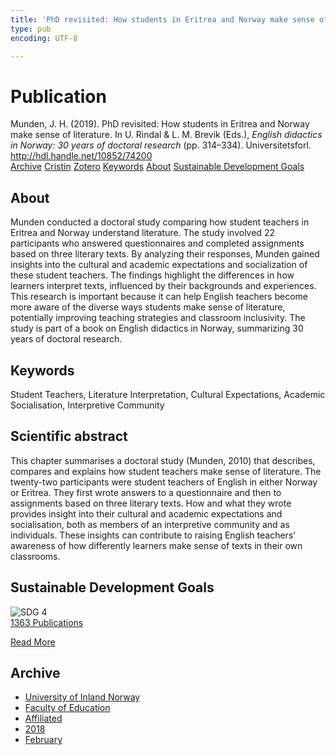 ```yaml
---
title: 'PhD revisited: How students in Eritrea and Norway make sense of literature'
type: pub
encoding: UTF-8

---
```

<h1>Publication</h1>
<article id="csl-bib-container-LP3XHF3X" class="csl-bib-container">
  <div class="csl-bib-body"> <div class="csl-entry">Munden, J. H. (2019). PhD revisited: How students in Eritrea and Norway make sense of literature. In U. Rindal &#38; L. M. Brevik (Eds.), <i>English didactics in Norway: 30 years of doctoral research</i> (pp. 314–334). Universitetsforl. <a href="http://hdl.handle.net/10852/74200">http://hdl.handle.net/10852/74200</a></div> </div>
  <div class="csl-bib-buttons">
    <a href="#taxonomy-article-LP3XHF3X" alt="archive" class="csl-bib-button">Archive</a>
    <a href="https://app.cristin.no/results/show.jsf?id=1568913" alt="Cristin" class="csl-bib-button">Cristin</a>
    <a href="http://zotero.org/groups/5881554/items/LP3XHF3X" alt="Zotero" class="csl-bib-button">Zotero</a>
    <a href="#keywords-article-LP3XHF3X" alt="keywords" class="csl-bib-button">Keywords</a>
    <a href="#about-article-LP3XHF3X" alt="about_pub" class="csl-bib-button">About</a>
    <a href="#sdg-article-LP3XHF3X" alt="sdg" class="csl-bib-button">Sustainable Development Goals</a>
  </div>
  <div id="csl-bib-meta-container-LP3XHF3X"></div>
</article>
<div id="csl-bib-meta-LP3XHF3X" class="csl-bib-meta">
  <article id="about-article-LP3XHF3X" class="about_pub-article">
    <h1>About</h1>
    Munden conducted a doctoral study comparing how student teachers in Eritrea and Norway understand literature. The study involved 22 participants who answered questionnaires and completed assignments based on three literary texts. By analyzing their responses, Munden gained insights into the cultural and academic expectations and socialization of these student teachers. The findings highlight the differences in how learners interpret texts, influenced by their backgrounds and experiences. This research is important because it can help English teachers become more aware of the diverse ways students make sense of literature, potentially improving teaching strategies and classroom inclusivity. The study is part of a book on English didactics in Norway, summarizing 30 years of doctoral research.
  </article>
  <article id="keywords-article-LP3XHF3X" class="keywords-article">
    <h1>Keywords</h1>
    Student Teachers, Literature Interpretation, Cultural Expectations, Academic Socialisation, Interpretive Community
  </article>
  <article id="abstract-article-LP3XHF3X" class="abstract-article">
    <h1>Scientific abstract</h1>
    This chapter summarises a doctoral study (Munden, 2010) that describes, compares and explains how student teachers make sense of literature. The twenty-two participants were student teachers of English in either Norway or Eritrea. They first wrote answers to a questionnaire and then to assignments based on three literary texts. How and what they wrote provides insight into their cultural and academic expectations and socialisation, both as members of an interpretive community and as individuals. These insights can contribute to raising English teachers’ awareness of how differently learners make sense of texts in their own classrooms.
  </article>
  <article id="sdg-article-LP3XHF3X" class="sdg-article">
    <h1>Sustainable Development Goals</h1>
    <div class="sdg-container"><div id="sdg4" class="sdg">
        <img src="{{< params subfolder >}}images/sdg/sdg04_en.png" class="image" alt="SDG 4">
        <div class="sdg-overlay">
          <a href="{{< params subfolder >}}en/archive/?sdg=4#archive" class="sdg-publication-count"><span>1363</span> Publications</a>
          <p><a href="https://sdgs.un.org/goals/goal4" class="sdg-read-more">Read More</a></p>
        </div>
      </div></div>
  </article>
  <article id="taxonomy-article-LP3XHF3X" class="taxonomy-article">
    <h1>Archive</h1>
    <ul>
      <li><a href="{{< params subfolder >}}en/archive/?key=3DCRN523">University of Inland Norway</a></li>
      <li><a href="{{< params subfolder >}}en/archive/?key=WYNZA47F">Faculty of Education</a></li>
      <li><a href="{{< params subfolder >}}en/archive/?key=2ZAN5K7T">Affiliated</a></li>
      <li><a href="{{< params subfolder >}}en/archive/?key=QU482WF9">2018</a></li>
      <li><a href="{{< params subfolder >}}en/archive/?key=MFA8W9D7">February</a></li>
    </ul>
  </article>
</div>
